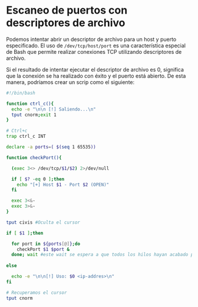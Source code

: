 # Escaneo de puertos con descriptores de archivo

Podemos intentar abrir un descriptor de archivo para un host y puerto especificado. El uso de `/dev/tcp/host/port` es una característica especial de Bash que permite realizar conexiones TCP utilizando descriptores de archivo.&#x20;

Si el resultado de intentar ejecutar el descriptor de archivo es 0, significa que la conexión se ha realizado con éxito y el puerto está abierto. De esta manera, podríamos crear un scrip como el siguiente:

```bash
#!/bin/bash

function ctrl_c(){
  echo -e "\n\n [!] Saliendo...\n"
  tput cnorm;exit 1
}

# Ctrl+c
trap ctrl_c INT  

declare -a ports=( $(seq 1 65535))

function checkPort(){

  (exec 3<> /dev/tcp/$1/$2) 2>/dev/null

  if [ $? -eq 0 ];then
    echo "[+] Host $1 - Port $2 (OPEN)"
  fi

  exec 3<&-
  exec 3>&-
}

tput civis #Oculta el cursor 

if [ $1 ];then

  for port in ${ports[@]};do 
    checkPort $1 $port &
  done; wait #este wait se espera a que todos los hilos hayan acabado para seguir con el flujo del programa
  
else

  echo -e "\n\n[!] Uso: $0 <ip-addres>\n"
fi

# Recuperamos el cursor
tput cnorm
```

